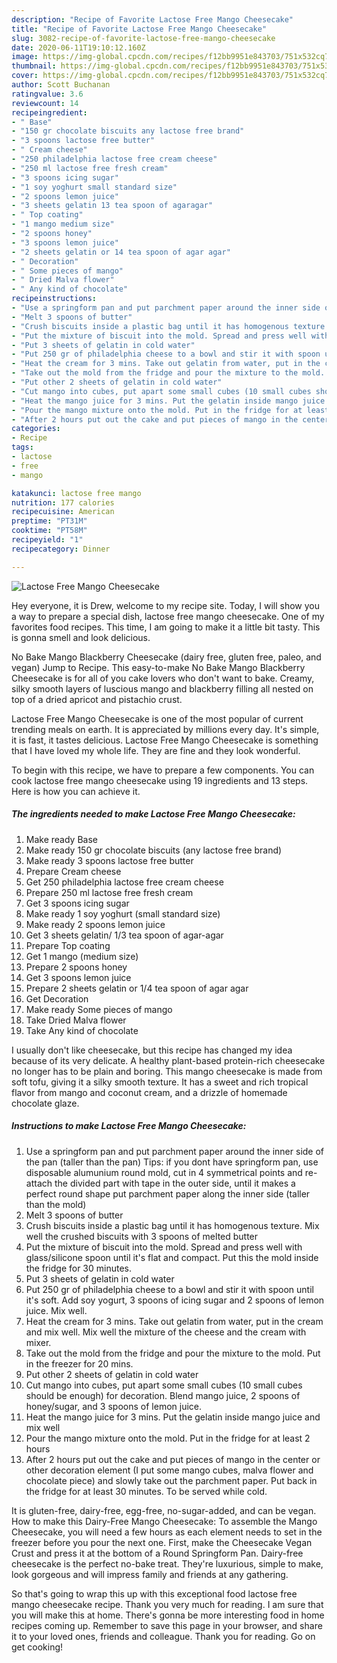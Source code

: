```yaml
---
description: "Recipe of Favorite Lactose Free Mango Cheesecake"
title: "Recipe of Favorite Lactose Free Mango Cheesecake"
slug: 3082-recipe-of-favorite-lactose-free-mango-cheesecake
date: 2020-06-11T19:10:12.160Z
image: https://img-global.cpcdn.com/recipes/f12bb9951e843703/751x532cq70/lactose-free-mango-cheesecake-recipe-main-photo.jpg
thumbnail: https://img-global.cpcdn.com/recipes/f12bb9951e843703/751x532cq70/lactose-free-mango-cheesecake-recipe-main-photo.jpg
cover: https://img-global.cpcdn.com/recipes/f12bb9951e843703/751x532cq70/lactose-free-mango-cheesecake-recipe-main-photo.jpg
author: Scott Buchanan
ratingvalue: 3.6
reviewcount: 14
recipeingredient:
- " Base"
- "150 gr chocolate biscuits any lactose free brand"
- "3 spoons lactose free butter"
- " Cream cheese"
- "250 philadelphia lactose free cream cheese"
- "250 ml lactose free fresh cream"
- "3 spoons icing sugar"
- "1 soy yoghurt small standard size"
- "2 spoons lemon juice"
- "3 sheets gelatin 13 tea spoon of agaragar"
- " Top coating"
- "1 mango medium size"
- "2 spoons honey"
- "3 spoons lemon juice"
- "2 sheets gelatin or 14 tea spoon of agar agar"
- " Decoration"
- " Some pieces of mango"
- " Dried Malva flower"
- " Any kind of chocolate"
recipeinstructions:
- "Use a springform pan and put parchment paper around the inner side of the pan (taller than the pan) Tips: if you dont have springform pan, use disposable alumunium round mold, cut in 4 symmetrical points and re-attach the divided part with tape in the outer side, until it makes a perfect round shape put parchment paper along the inner side (taller than the mold)"
- "Melt 3 spoons of butter"
- "Crush biscuits inside a plastic bag until it has homogenous texture. Mix well the crushed biscuits with 3 spoons of melted butter"
- "Put the mixture of biscuit into the mold. Spread and press well with glass/silicone spoon until it&#39;s flat and compact. Put this the mold inside the fridge for 30 minutes."
- "Put 3 sheets of gelatin in cold water"
- "Put 250 gr of philadelphia cheese to a bowl and stir it with spoon until it&#39;s soft. Add soy yogurt, 3 spoons of icing sugar and 2 spoons of lemon juice. Mix well."
- "Heat the cream for 3 mins. Take out gelatin from water, put in the cream and mix well. Mix well the mixture of the cheese and the cream with mixer."
- "Take out the mold from the fridge and pour the mixture to the mold. Put in the freezer for 20 mins."
- "Put other 2 sheets of gelatin in cold water"
- "Cut mango into cubes, put apart some small cubes (10 small cubes should be enough) for decoration. Blend mango juice, 2 spoons of honey/sugar, and 3 spoons of lemon juice."
- "Heat the mango juice for 3 mins. Put the gelatin inside mango juice and mix well"
- "Pour the mango mixture onto the mold. Put in the fridge for at least 2 hours"
- "After 2 hours put out the cake and put pieces of mango in the center or other decoration element (I put some mango cubes, malva flower and chocolate piece) and slowly take out the parchment paper. Put back in the fridge for at least 30 minutes. To be served while cold."
categories:
- Recipe
tags:
- lactose
- free
- mango

katakunci: lactose free mango 
nutrition: 177 calories
recipecuisine: American
preptime: "PT31M"
cooktime: "PT58M"
recipeyield: "1"
recipecategory: Dinner

---
```



![Lactose Free Mango Cheesecake](https://img-global.cpcdn.com/recipes/f12bb9951e843703/751x532cq70/lactose-free-mango-cheesecake-recipe-main-photo.jpg)

Hey everyone, it is Drew, welcome to my recipe site. Today, I will show you a way to prepare a special dish, lactose free mango cheesecake. One of my favorites food recipes. This time, I am going to make it a little bit tasty. This is gonna smell and look delicious.

No Bake Mango Blackberry Cheesecake (dairy free, gluten free, paleo, and vegan) Jump to Recipe. This easy-to-make No Bake Mango Blackberry Cheesecake is for all of you cake lovers who don&#39;t want to bake. Creamy, silky smooth layers of luscious mango and blackberry filling all nested on top of a dried apricot and pistachio crust.

Lactose Free Mango Cheesecake is one of the most popular of current trending meals on earth. It is appreciated by millions every day. It's simple, it is fast, it tastes delicious. Lactose Free Mango Cheesecake is something that I have loved my whole life. They are fine and they look wonderful.


To begin with this recipe, we have to prepare a few components. You can cook lactose free mango cheesecake using 19 ingredients and 13 steps. Here is how you can achieve it.

<!--inarticleads1-->

##### The ingredients needed to make Lactose Free Mango Cheesecake:

1. Make ready  Base
1. Make ready 150 gr chocolate biscuits (any lactose free brand)
1. Make ready 3 spoons lactose free butter
1. Prepare  Cream cheese
1. Get 250 philadelphia lactose free cream cheese
1. Prepare 250 ml lactose free fresh cream
1. Get 3 spoons icing sugar
1. Make ready 1 soy yoghurt (small standard size)
1. Make ready 2 spoons lemon juice
1. Get 3 sheets gelatin/ 1/3 tea spoon of agar-agar
1. Prepare  Top coating
1. Get 1 mango (medium size)
1. Prepare 2 spoons honey
1. Get 3 spoons lemon juice
1. Prepare 2 sheets gelatin or 1/4 tea spoon of agar agar
1. Get  Decoration
1. Make ready  Some pieces of mango
1. Take  Dried Malva flower
1. Take  Any kind of chocolate


I usually don&#39;t like cheesecake, but this recipe has changed my idea because of its very delicate. A healthy plant-based protein-rich cheesecake no longer has to be plain and boring. This mango cheesecake is made from soft tofu, giving it a silky smooth texture. It has a sweet and rich tropical flavor from mango and coconut cream, and a drizzle of homemade chocolate glaze. 

<!--inarticleads2-->

##### Instructions to make Lactose Free Mango Cheesecake:

1. Use a springform pan and put parchment paper around the inner side of the pan (taller than the pan) Tips: if you dont have springform pan, use disposable alumunium round mold, cut in 4 symmetrical points and re-attach the divided part with tape in the outer side, until it makes a perfect round shape put parchment paper along the inner side (taller than the mold)
1. Melt 3 spoons of butter
1. Crush biscuits inside a plastic bag until it has homogenous texture. Mix well the crushed biscuits with 3 spoons of melted butter
1. Put the mixture of biscuit into the mold. Spread and press well with glass/silicone spoon until it&#39;s flat and compact. Put this the mold inside the fridge for 30 minutes.
1. Put 3 sheets of gelatin in cold water
1. Put 250 gr of philadelphia cheese to a bowl and stir it with spoon until it&#39;s soft. Add soy yogurt, 3 spoons of icing sugar and 2 spoons of lemon juice. Mix well.
1. Heat the cream for 3 mins. Take out gelatin from water, put in the cream and mix well. Mix well the mixture of the cheese and the cream with mixer.
1. Take out the mold from the fridge and pour the mixture to the mold. Put in the freezer for 20 mins.
1. Put other 2 sheets of gelatin in cold water
1. Cut mango into cubes, put apart some small cubes (10 small cubes should be enough) for decoration. Blend mango juice, 2 spoons of honey/sugar, and 3 spoons of lemon juice.
1. Heat the mango juice for 3 mins. Put the gelatin inside mango juice and mix well
1. Pour the mango mixture onto the mold. Put in the fridge for at least 2 hours
1. After 2 hours put out the cake and put pieces of mango in the center or other decoration element (I put some mango cubes, malva flower and chocolate piece) and slowly take out the parchment paper. Put back in the fridge for at least 30 minutes. To be served while cold.


It is gluten-free, dairy-free, egg-free, no-sugar-added, and can be vegan. How to make this Dairy-Free Mango Cheesecake: To assemble the Mango Cheesecake, you will need a few hours as each element needs to set in the freezer before you pour the next one. First, make the Cheesecake Vegan Crust and press it at the bottom of a Round Springform Pan. Dairy-free cheesecake is the perfect no-bake treat. They&#39;re luxurious, simple to make, look gorgeous and will impress family and friends at any gathering. 

So that's going to wrap this up with this exceptional food lactose free mango cheesecake recipe. Thank you very much for reading. I am sure that you will make this at home. There's gonna be more interesting food in home recipes coming up. Remember to save this page in your browser, and share it to your loved ones, friends and colleague. Thank you for reading. Go on get cooking!

